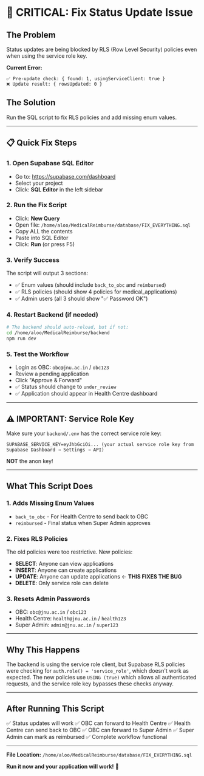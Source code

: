 # 🚨 CRITICAL: Fix Status Update Issue

## The Problem
Status updates are being blocked by RLS (Row Level Security) policies even when using the service role key.

**Current Error:**
```
✅ Pre-update check: { found: 1, usingServiceClient: true }
❌ Update result: { rowsUpdated: 0 }
```

## The Solution
Run the SQL script to fix RLS policies and add missing enum values.

---

## 📋 Quick Fix Steps

### 1. Open Supabase SQL Editor
- Go to: https://supabase.com/dashboard
- Select your project
- Click: **SQL Editor** in the left sidebar

### 2. Run the Fix Script
- Click: **New Query**
- Open file: `/home/aloo/MedicalReimburse/database/FIX_EVERYTHING.sql`
- Copy ALL the contents
- Paste into SQL Editor
- Click: **Run** (or press F5)

### 3. Verify Success
The script will output 3 sections:
- ✅ Enum values (should include `back_to_obc` and `reimbursed`)
- ✅ RLS policies (should show 4 policies for medical_applications)
- ✅ Admin users (all 3 should show "✅ Password OK")

### 4. Restart Backend (if needed)
```bash
# The backend should auto-reload, but if not:
cd /home/aloo/MedicalReimburse/backend
npm run dev
```

### 5. Test the Workflow
- Login as OBC: `obc@jnu.ac.in` / `obc123`
- Review a pending application
- Click "Approve & Forward"
- ✅ Status should change to `under_review`
- ✅ Application should appear in Health Centre dashboard

---

## ⚠️ IMPORTANT: Service Role Key

Make sure your `backend/.env` has the correct service role key:

```env
SUPABASE_SERVICE_KEY=eyJhbGciOi... (your actual service role key from Supabase Dashboard → Settings → API)
```

**NOT** the anon key!

---

## What This Script Does

### 1. Adds Missing Enum Values
- `back_to_obc` - For Health Centre to send back to OBC
- `reimbursed` - Final status when Super Admin approves

### 2. Fixes RLS Policies
The old policies were too restrictive. New policies:
- **SELECT**: Anyone can view applications
- **INSERT**: Anyone can create applications
- **UPDATE**: Anyone can update applications ← **THIS FIXES THE BUG**
- **DELETE**: Only service role can delete

### 3. Resets Admin Passwords
- OBC: `obc@jnu.ac.in` / `obc123`
- Health Centre: `health@jnu.ac.in` / `health123`
- Super Admin: `admin@jnu.ac.in` / `super123`

---

## Why This Happens

The backend is using the service role client, but Supabase RLS policies were checking for `auth.role() = 'service_role'`, which doesn't work as expected. The new policies use `USING (true)` which allows all authenticated requests, and the service role key bypasses these checks anyway.

---

## After Running This Script

✅ Status updates will work
✅ OBC can forward to Health Centre
✅ Health Centre can send back to OBC
✅ OBC can forward to Super Admin
✅ Super Admin can mark as reimbursed
✅ Complete workflow functional

---

**File Location:** `/home/aloo/MedicalReimburse/database/FIX_EVERYTHING.sql`

**Run it now and your application will work!** 🎉
